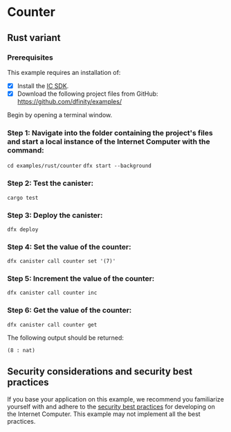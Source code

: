 # Counter

## Rust variant

### Prerequisites
This example requires an installation of:

- [x] Install the [IC SDK](../developer-docs/setup/install/index.mdx).
- [x] Download the following project files from GitHub: https://github.com/dfinity/examples/

Begin by opening a terminal window.

 ### Step 1: Navigate into the folder containing the project's files and start a local instance of the Internet Computer with the command:

`cd examples/rust/counter`
`dfx start --background`

 ### Step 2: Test the canister:

```
cargo test
```

 ### Step 3: Deploy the canister:

```
dfx deploy
```

 ### Step 4: Set the value of the counter:

```
dfx canister call counter set '(7)'
```

 ### Step 5: Increment the value of the counter:

```
dfx canister call counter inc
```

 ### Step 6: Get the value of the counter:

```
dfx canister call counter get
```

The following output should be returned:

```
(8 : nat)
```


## Security considerations and security best practices

If you base your application on this example, we recommend you familiarize yourself with and adhere to the [security best practices](https://internetcomputer.org/docs/current/references/security/) for developing on the Internet Computer. This example may not implement all the best practices.

